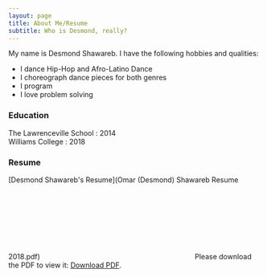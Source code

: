 ```yaml
---
layout: page
title: About Me/Resume
subtitle: Who is Desmond, really?
---
```


My name is Desmond Shawareb. I have the following hobbies and qualities:

- I dance Hip-Hop and Afro-Latino Dance
- I choreograph dance pieces for both genres
- I program 
- I love problem solving


### Education

The Lawrenceville School : 2014<br/>
Williams College : 2018


### Resume
[Desmond Shawareb's Resume](Omar (Desmond) Shawareb Resume 2018.pdf)
<object data="http://eyepiercings.github.io/resumes/Omar (Desmond) Shawareb Resume September 2018.pdf" type="application/pdf" width="700px" height="700px">
    <embed src="http://eyepiercings.github.io/resumes/Omar (Desmond) Shawareb Resume 2018 September 2018.pdf">
            Please download the PDF to view it: <a href="eyepiercings.github.io/Omar (Desmond) Shawareb Resume September 2018.pdf">Download PDF</a>.</p>
	        </embed>
		</object>
